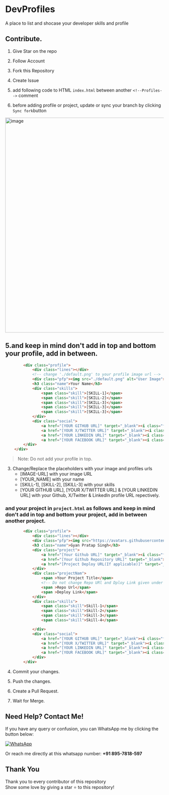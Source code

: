 # DevProfiles
A place to list and shocase your developer skills and profile


## Contribute.
1. Give Star on the repo

2. Follow Account

3. Fork this Repository

4. Create Issue 

5. add following code to HTML `index.html` between another `<!--Profiles-->` comment

6. before adding profile or project, update or sync your branch by clicking `Sync fork`button
 <img width="684" alt="image" src="https://github.com/Gyanthakur/Dev_Profiles/assets/98226958/d8924e0d-3817-468a-9205-1af3df47327f">

   
## 5.and keep in mind don't add in top and bottom your profile, add in between.  

```html
        <div class="profile">
            <div class="lines"></div>
            <!-- change './default.png' to your profile image url -->
            <div class="pfp"><img src="./default.png" alt="User Image"></div>
            <h3 class="name">Your Name</h3>
            <div class="skills">
                <span class="skill">[SKILL-1]</span>
                <span class="skill">[SKILL-2]</span>
                <span class="skill">[SKILL-3]</span>
                <span class="skill">[SKILL-3]</span>
                <span class="skill">[SKILL-3]</span>
            </div>
            <div class="social">
                <a href="[YOUR GITHUB URL]" target="_blank"><i class="fa-brands fa-github"></i></a>
                <a href="[YOUR X/TWITTER URL]" target="_blank"><i class="fa-brands fa-x-twitter"></i></a>
                <a href="[YOUR LINKEDIN URL]" target="_blank"><i class="fa-brands fa-linkedin-in"></i></a>
                <a href="[YOUR FACEBOOK URL]" target="_blank"><i class="fa-brands fa-facebook"></i></a>
        </div>
    </div>
```
> Note: Do not add your profile in top.
3. Change/Replace the placeholders with your image and profiles urls
    - [IMAGE-URL] with your image URL
    - [YOUR_NAME] with your name
    - [SKILL-1], [SKILL-2], [SKILL-3] with your skills
    - [YOUR GITHUB URL], [YOUR X/TWITTER URL] & [YOUR LINKEDIN URL] with your Github, X/Twitter & LinkedIn profile URL repectively.

### and your project in `project.html` as follows and keep in mind don't add in top and bottom your project, add in between  another project.

```html
        <div class="profile">
            <div class="lines"></div>
            <div class="pfp"><img src="https://avatars.githubusercontent.com/u/98226958?v=4" alt="User Image"></div>
            <h3 class="name">Gyan Pratap Singh</h3>
            <div class="project">
                <a href="[Your Github URL]" target="_blank"><i class="fa-brands fa-github"></i></a>
                <a href="[Your Github Repository URL]" target="_blank"><i class="fa-solid fa-money-bill-transfer"></i></a>
                <a href="[Project Deploy URL(If applicable)]" target="_blank"><i class="fa-brands fa-octopus-deploy"></i></a>
            </div>
            <div class="projectNam">
                <span >Your Project Title</span>
                <!-- Do not change Repo URl and Dploy Link given under two line  -->
                <span >Repo Url</span>
                <span >Deploy Link</span>
            </div>
            <div class="skills">
                <span class="skill">Skill-1</span>
                <span class="skill">Skill-2</span>
                <span class="skill">Skill-3</span>
                <span class="skill">Skill-4</span>

            </div>
            <div class="social">
                <a href="[YOUR GITHUB URL]" target="_blank"><i class="fa-brands fa-github"></i></a>
                <a href="[YOUR X/TWITTER URL]" target="_blank"><i class="fa-brands fa-x-twitter"></i></a>
                <a href="[YOUR LINKEDIN URL]" target="_blank"><i class="fa-brands fa-linkedin-in"></i></a>
                <a href="[YOUR FACEBOOK URL]" target="_blank"><i class="fa-brands fa-facebook"></i></a>
            </div>
        </div>
```



4. Commit your changes.

5. Push the changes.

6. Create a Pull Request.

7. Wait for Merge.

 
 ## Need Help? Contact Me!

If you have any query or confusion, you can WhatsApp me by clicking the button below:

<a href="https://wa.me/918957818597?text=Hey%20%F0%9F%91%8B%2C%20how%20can%20I%20help%20you%3F">
    <img src="https://img.shields.io/badge/WhatsApp-Click%20Me-25D366?style=for-the-badge&logo=whatsapp" alt="WhatsApp" />
</a>

Or reach me directly at this whatsapp number: **+91 895-7818-597**




## Thank You
Thank you to every contributor of this repository <br>
Show some love by giving a star ⭐ to this repository!
